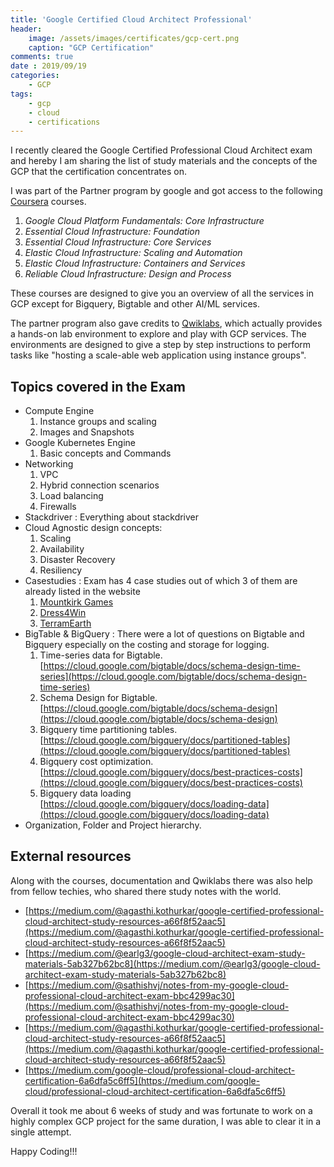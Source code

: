 ```yaml
---
title: 'Google Certified Cloud Architect Professional'
header: 
    image: /assets/images/certificates/gcp-cert.png
    caption: "GCP Certification"
comments: true
date : 2019/09/19
categories:
    - GCP
tags:
    - gcp
    - cloud
    - certifications
---
```


I recently cleared the Google Certified Professional Cloud Architect exam and hereby I am sharing the list of study materials and the concepts of the GCP that the certification concentrates on. 

I was part of the Partner program by google and got access to the following [Coursera](https://coursera.org) courses.

1. *Google Cloud Platform Fundamentals: Core Infrastructure*
2. *Essential Cloud Infrastructure: Foundation*
3. *Essential Cloud Infrastructure: Core Services*
4. *Elastic Cloud Infrastructure: Scaling and Automation*
5. *Elastic Cloud Infrastructure: Containers and Services*
6. *Reliable Cloud Infrastructure: Design and Process*

These courses are designed to give you an overview of all the services in GCP except for Bigquery, Bigtable and other AI/ML services.

The partner program also gave credits to [Qwiklabs](https://qwiklabs.com), which actually provides a hands-on lab environment to explore and play with GCP services. The environments are designed to give a step by step instructions to perform tasks like "hosting a scale-able web application using instance groups".

## Topics covered in the Exam

* Compute Engine
   1. Instance groups and scaling
   2. Images and Snapshots
* Google Kubernetes Engine
   1. Basic concepts and Commands
* Networking
   1. VPC
   2. Hybrid connection scenarios
   3. Load balancing
   4. Firewalls
* Stackdriver : Everything about stackdriver
* Cloud Agnostic design concepts:
   1. Scaling
   2. Availability
   3. Disaster Recovery
   4. Resiliency 
* Casestudies : Exam has 4 case studies out of which 3 of them are already listed in the website
   1. [Mountkirk Games](https://cloud.google.com/certification/guides/cloud-architect/casestudy-mountkirkgames-rev2)
   2. [Dress4Win](https://cloud.google.com/certification/guides/cloud-architect/casestudy-dress4win-rev2/)
   3. [TerramEarth](https://cloud.google.com/certification/guides/cloud-architect/casestudy-terramearth-rev2/)
* BigTable & BigQuery : There were a lot of questions on Bigtable and Bigquery especially on the costing and storage for logging. 
   1. Time-series data for Bigtable. [https://cloud.google.com/bigtable/docs/schema-design-time-series](https://cloud.google.com/bigtable/docs/schema-design-time-series)
   2. Schema Design for Bigtable. [https://cloud.google.com/bigtable/docs/schema-design](https://cloud.google.com/bigtable/docs/schema-design)
   3. Bigquery time partitioning tables. [https://cloud.google.com/bigquery/docs/partitioned-tables](https://cloud.google.com/bigquery/docs/partitioned-tables)
   4. Bigquery cost optimization. [https://cloud.google.com/bigquery/docs/best-practices-costs](https://cloud.google.com/bigquery/docs/best-practices-costs)
   5. Bigquery data loading [https://cloud.google.com/bigquery/docs/loading-data](https://cloud.google.com/bigquery/docs/loading-data)
* Organization, Folder and Project hierarchy.

## External resources
Along with the courses, documentation and Qwiklabs there was also help from fellow techies, who shared there study notes with the world.

* [https://medium.com/@agasthi.kothurkar/google-certified-professional-cloud-architect-study-resources-a66f8f52aac5](https://medium.com/@agasthi.kothurkar/google-certified-professional-cloud-architect-study-resources-a66f8f52aac5)
* [https://medium.com/@earlg3/google-cloud-architect-exam-study-materials-5ab327b62bc8](https://medium.com/@earlg3/google-cloud-architect-exam-study-materials-5ab327b62bc8)
* [https://medium.com/@sathishvj/notes-from-my-google-cloud-professional-cloud-architect-exam-bbc4299ac30](https://medium.com/@sathishvj/notes-from-my-google-cloud-professional-cloud-architect-exam-bbc4299ac30)
* [https://medium.com/@agasthi.kothurkar/google-certified-professional-cloud-architect-study-resources-a66f8f52aac5](https://medium.com/@agasthi.kothurkar/google-certified-professional-cloud-architect-study-resources-a66f8f52aac5)
* [https://medium.com/google-cloud/professional-cloud-architect-certification-6a6dfa5c6ff5](https://medium.com/google-cloud/professional-cloud-architect-certification-6a6dfa5c6ff5)

Overall it took me about 6 weeks of study and was fortunate to work on a highly complex GCP project for the same duration, I was able to clear it in a single attempt.

Happy Coding!!!